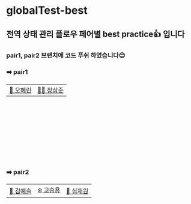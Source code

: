 # globalTest-best

## 전역 상태 관리 플로우 페어별 best practice👍 입니다
### pair1, pair2 브랜치에 코드 푸쉬 하였습니다😊

### ➡️ pair1

<table style="margin-left: auto; margin-right: auto; width: 600px; height: 200px;">
  <tr>
    <td><a href="https://github.com/ooherin">🐬 오혜린</a></td>
    <td><a href="https://github.com/Jang-Sang">👨‍🌾 장상준</a></td>
  </tr>
</table>


### ➡️ pair2

<table style="margin-left: auto; margin-right: auto; width: 600px; height: 200px;">
  <tr>
    <td><a href="https://github.com/yesoryeseul">🥰 김예슬</a></td>
    <td><a href="https://github.com/seungyonggo">❄️ 고승용</a></td>
    <td><a href="https://github.com/GrayHound0801">🦊 심재원</a></td>
  </tr>
</table>
